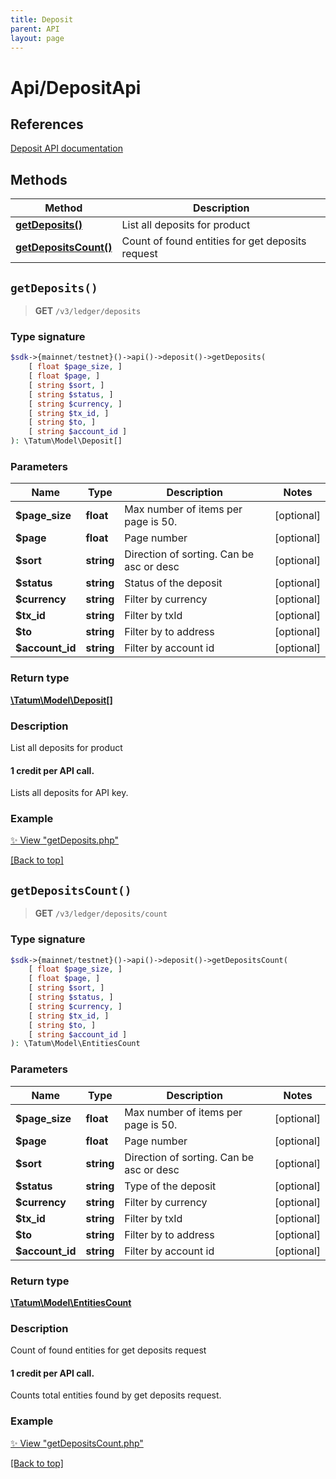 ```yaml
---
title: Deposit
parent: API
layout: page
---
```


# Api/DepositApi

## References

[Deposit API documentation](https://apidoc.tatum.io/tag/Deposit/)

## Methods

Method | Description
------------- | -------------
[**getDeposits()**](#getdeposits) | List all deposits for product
[**getDepositsCount()**](#getdepositscount) | Count of found entities for get deposits request


## `getDeposits()`

> **GET** `/v3/ledger/deposits`

### Type signature

```php
$sdk->{mainnet/testnet}()->api()->deposit()->getDeposits(
    [ float $page_size, ]
    [ float $page, ]
    [ string $sort, ]
    [ string $status, ]
    [ string $currency, ]
    [ string $tx_id, ]
    [ string $to, ]
    [ string $account_id ]
): \Tatum\Model\Deposit[]
```

### Parameters

Name | Type | Description  | Notes
------------- | ------------- | ------------- | -------------
 **$page_size** | **float**  | Max number of items per page is 50. | [optional]
 **$page** | **float**  | Page number | [optional]
 **$sort** | **string**  | Direction of sorting. Can be asc or desc | [optional]
 **$status** | **string**  | Status of the deposit | [optional]
 **$currency** | **string**  | Filter by currency | [optional]
 **$tx_id** | **string**  | Filter by txId | [optional]
 **$to** | **string**  | Filter by to address | [optional]
 **$account_id** | **string**  | Filter by account id | [optional]

### Return type

[**\Tatum\Model\Deposit[]**](../../Model/Deposit)

### Description

List all deposits for product

<h4>1 credit per API call.</h4>

Lists all deposits for API key.

### Example

[✨ View "getDeposits.php"](https://github.com/tatumio/tatum-php/blob/master/examples/Api/DepositApi/getDeposits.php)

[[Back to top]](#top)



## `getDepositsCount()`

> **GET** `/v3/ledger/deposits/count`

### Type signature

```php
$sdk->{mainnet/testnet}()->api()->deposit()->getDepositsCount(
    [ float $page_size, ]
    [ float $page, ]
    [ string $sort, ]
    [ string $status, ]
    [ string $currency, ]
    [ string $tx_id, ]
    [ string $to, ]
    [ string $account_id ]
): \Tatum\Model\EntitiesCount
```

### Parameters

Name | Type | Description  | Notes
------------- | ------------- | ------------- | -------------
 **$page_size** | **float**  | Max number of items per page is 50. | [optional]
 **$page** | **float**  | Page number | [optional]
 **$sort** | **string**  | Direction of sorting. Can be asc or desc | [optional]
 **$status** | **string**  | Type of the deposit | [optional]
 **$currency** | **string**  | Filter by currency | [optional]
 **$tx_id** | **string**  | Filter by txId | [optional]
 **$to** | **string**  | Filter by to address | [optional]
 **$account_id** | **string**  | Filter by account id | [optional]

### Return type

[**\Tatum\Model\EntitiesCount**](../../Model/EntitiesCount)

### Description

Count of found entities for get deposits request

<h4>1 credit per API call.</h4>

Counts total entities found by get deposits request.

### Example

[✨ View "getDepositsCount.php"](https://github.com/tatumio/tatum-php/blob/master/examples/Api/DepositApi/getDepositsCount.php)

[[Back to top]](#top)

